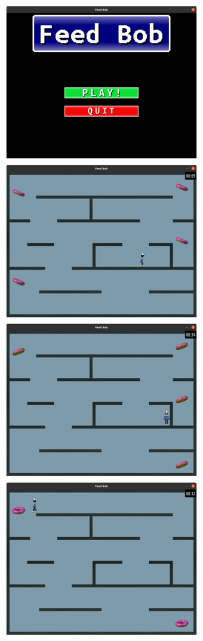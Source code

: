 ![title](title.png)

![gameplay1](gameplay1.png)

![gameplay2](gameplay2.png)

![gameplay3](gameplay3.png)